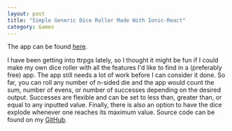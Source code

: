 ```yaml
---
layout: post
title: "Simple Generic Dice Roller Made With Ionic-React"
category: Games
---
```

The app can be found [here](https://nyuriumuri.github.io/DiceRoller/).

I have been getting into ttrpgs lately, so I thought it might be fun if I could make my own dice roller with all the features I'd like to find in a (preferably free) app. The app still needs a lot of work before I can consider it done. So far, you can roll any number of n-sided die and the app would count the sum, number of evens, or number of successes depending on the desired output. Successes are flexible and can be set to less than, greater than, or equal to any inputted value. Finally, there is also an option to have the dice explode whenever one reaches its maximum value. Source code can be found on my [GitHub](https://github.com/nyuriumuri/DiceRoller/tree/master).
